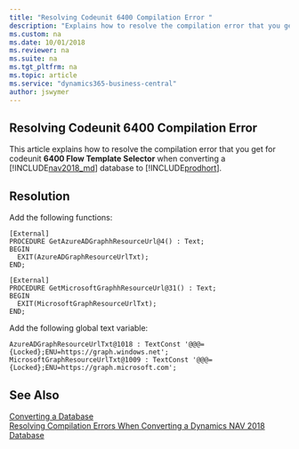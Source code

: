 ```yaml
---
title: "Resolving Codeunit 6400 Compilation Error "
description: "Explains how to resolve the compilation error that you get for Codeunit 6400 when converting a database from Dynamics NAV to Business Central."
ms.custom: na
ms.date: 10/01/2018
ms.reviewer: na
ms.suite: na
ms.tgt_pltfrm: na
ms.topic: article
ms.service: "dynamics365-business-central"
author: jswymer
---
```

## Resolving Codeunit 6400 Compilation Error 
This article explains how to resolve the compilation error that you get for codeunit **6400 Flow Template Selector** when converting a [!INCLUDE[nav2018_md](../developer/includes/nav2018_md.md)] database to  [!INCLUDE[prodhort](../developer/includes/prodshort.md)].

## Resolution

Add the following functions:

```
[External]
PROCEDURE GetAzureADGraphhResourceUrl@4() : Text;
BEGIN
  EXIT(AzureADGraphResourceUrlTxt);
END;

[External]
PROCEDURE GetMicrosoftGraphhResourceUrl@31() : Text;
BEGIN
  EXIT(MicrosoftGraphResourceUrlTxt);
END;
```

Add the following global text variable:
```
AzureADGraphResourceUrlTxt@1018 : TextConst '@@@={Locked};ENU=https://graph.windows.net';
MicrosoftGraphResourceUrlTxt@1009 : TextConst '@@@={Locked};ENU=https://graph.microsoft.com';
```


## See Also  
 [Converting a Database](Converting-a-Database.md)  
 [Resolving Compilation Errors When Converting a Dynamics NAV 2018 Database](Resolve-Compile-Errors-When-Converting-Dynamics-NAV-2018-Database.md)  
